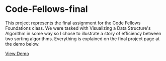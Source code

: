 Code-Fellows-final
==================

This project represents the final assignment for the Code Fellows Foundations class. We were tasked with Visualizing a Data Structure's Algorithm in some way so I chose to illustrate a story of efficiency between two sorting algorithms. Everything is explained on the final project page at the demo below.

<a href="http://mathowie.github.io/Code-Fellows-final/">View Demo</a>

